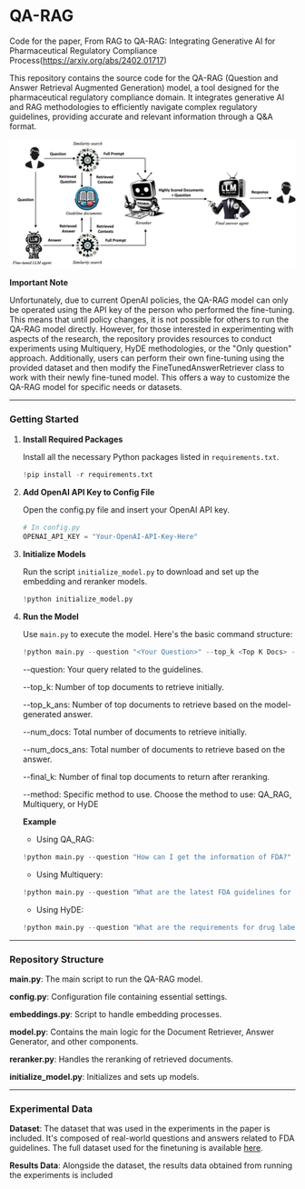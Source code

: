 # QA-RAG
Code for the paper, From RAG to QA-RAG: Integrating Generative AI for Pharmaceutical Regulatory Compliance Process(https://arxiv.org/abs/2402.01717)

This repository contains the source code for the QA-RAG (Question and Answer Retrieval Augmented Generation) model, a tool designed for the pharmaceutical regulatory compliance domain. It integrates generative AI and RAG methodologies to efficiently navigate complex regulatory guidelines, providing accurate and relevant information through a Q&A format.

![QA-RAG Model](./QA_RAG.jpg)


   **Important Note**
   
   Unfortunately, due to current OpenAI policies, the QA-RAG model can only be operated using the API key of the person who performed the fine-tuning. This means that until policy changes, it is not possible for others to run the QA-RAG model directly. However, for those interested in experimenting with aspects of the research, the repository provides resources to conduct experiments using Multiquery, HyDE methodologies, or the "Only question" approach. Additionally, users can perform their own fine-tuning using the provided dataset and then modify the FineTunedAnswerRetriever class to work with their newly fine-tuned model. This offers a way to customize the QA-RAG model for specific needs or datasets.


---

### Getting Started

1. **Install Required Packages**
   
    Install all the necessary Python packages listed in `requirements.txt`.
  
    ```python
    !pip install -r requirements.txt
    ```
2. **Add OpenAI API Key to Config File**

   Open the config.py file and insert your OpenAI API key. 

    ```python
    # In config.py
    OPENAI_API_KEY = "Your-OpenAI-API-Key-Here"
    ```
    
3. **Initialize Models**
    
   Run the script `initialize_model.py` to download and set up the embedding and reranker models.
      
    ```python
    !python initialize_model.py
    ```

4. **Run the Model**
   
   Use `main.py` to execute the model. Here's the basic command structure:
      
    ```python
    !python main.py --question "<Your Question>" --top_k <Top K Docs> --top_k_ans <Top K Docs from Answer> --num_docs <Number of Initial Docs> --num_docs_ans <Number of Initial Docs from Answer> --final_k <Final Number of Docs> --method <Specific method to use>
    ```

    --question: Your query related to the guidelines.
   
    --top_k: Number of top documents to retrieve initially.
   
    --top_k_ans: Number of top documents to retrieve based on the model-generated answer.
   
    --num_docs: Total number of documents to retrieve initially.
   
    --num_docs_ans: Total number of documents to retrieve based on the answer.
   
    --final_k: Number of final top documents to return after reranking.
   
    --method: Specific method to use. Choose the method to use: QA_RAG, Multiquery, or HyDE


    **Example**
   - Using QA_RAG:
    ```python
    !python main.py --question "How can I get the information of FDA?" --top_k 3 --top_k_ans 3 --num_docs 5 --num_docs_ans 5 --final_k 2 --method QA_RAG
    ```

   - Using Multiquery:
    ```python
    !python main.py --question "What are the latest FDA guidelines for clinical trials?" --top_k 3 --top_k_ans 3 --num_docs 5 --num_docs_ans 5 --final_k 2 --method Multiquery
    ```

   - Using HyDE:
    ```python
   !python main.py --question "What are the requirements for drug labeling as per FDA?" --top_k 5 --top_k_ans 5 --num_docs 7 --num_docs_ans 7 --final_k 4 --method HyDE
    ```
        
---

### Repository Structure
**main.py**: The main script to run the QA-RAG model.

**config.py**: Configuration file containing essential settings.

**embeddings.py**: Script to handle embedding processes.

**model.py**: Contains the main logic for the Document Retriever, Answer Generator, and other components.

**reranker.py**: Handles the reranking of retrieved documents.

**initialize_model.py**: Initializes and sets up models.

---

### Experimental Data
**Dataset**: The dataset that was used in the experiments in the paper is included. It's composed of real-world questions and answers related to FDA guidelines. The full dataset used for the finetuning is available [here](https://huggingface.co/datasets/Jaymax/FDA_Pharmaceuticals_FAQ).

**Results Data**: Alongside the dataset, the results data obtained from running the experiments is included
